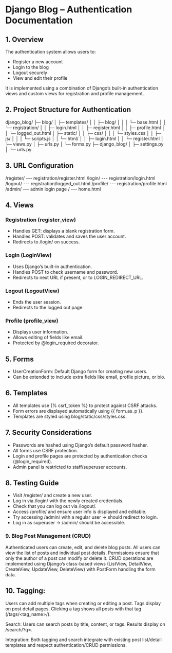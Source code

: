 # Django Blog – Authentication Documentation
## 1. Overview

The authentication system allows users to:
- Register a new account
- Login to the blog
- Logout securely
- View and edit their profile

It is implemented using a combination of Django’s built-in authentication views and custom views for registration and profile management.

## 2. Project Structure for Authentication

django_blog/
├─ blog/
│  ├─ templates/
│  │  ├─ blog/
│  │  │  └─ base.html
│  │  └─ registration/
│  │     ├─ login.html
│  │     ├─ register.html
│  │     ├─ profile.html
│  │     └─ logged_out.html
│  ├─ static/
│  │  ├─ css/
│  │  │  └─ styles.css
│  │  ├─ js/
│  │  │  └─ scripts.js
│  │  └─ html/
│  │     ├─ login.html
│  │     └─ register.html
│  ├─ views.py
│  ├─ urls.py
│  └─ forms.py
├─ django_blog/
│  ├─ settings.py
│  └─ urls.py

## 3. URL Configuration
/register/	---  registration/register.html
/login/	 ---	registration/login.html	
/logout/	---	registration/logged_out.html
/profile/	---	registration/profile.html
/admin/	---	admin login page
/	---	home.html

## 4. Views
### Registration (register_view)
- Handles GET: displays a blank registration form.
- Handles POST: validates and saves the user account.
- Redirects to /login/ on success.
### Login (LoginView)
- Uses Django’s built-in authentication.
- Handles POST to check username and password.
- Redirects to next URL if present, or to LOGIN_REDIRECT_URL.
### Logout (LogoutView)
- Ends the user session.
- Redirects to the logged out page.
### Profile (profile_view)
- Displays user information.
- Allows editing of fields like email.
- Protected by @login_required decorator.

## 5. Forms
- UserCreationForm: Default Django form for creating new users.
- Can be extended to include extra fields like email, profile picture, or bio.

## 6. Templates
- All templates use {% csrf_token %} to protect against CSRF attacks.
- Form errors are displayed automatically using {{ form.as_p }}.
- Templates are styled using blog/static/css/styles.css.

## 7. Security Considerations
- Passwords are hashed using Django’s default password hasher.
- All forms use CSRF protection.
- Login and profile pages are protected by authentication checks (@login_required).
- Admin panel is restricted to staff/superuser accounts.

## 8. Testing Guide
- Visit /register/ and create a new user.
- Log in via /login/ with the newly created credentials.
- Check that you can log out via /logout/.
- Access /profile/ and ensure user info is displayed and editable.
- Try accessing /admin/ with a regular user → should redirect to login.
- Log in as superuser → /admin/ should be accessible.

### 9. Blog Post Management (CRUD)
Authenticated users can create, edit, and delete blog posts. All users can view the list of posts and individual post details. Permissions ensure that only the author of a post can modify or delete it. CRUD operations are implemented using Django’s class-based views (ListView, DetailView, CreateView, UpdateView, DeleteView) with PostForm handling the form data.

## 10. Tagging: 
Users can add multiple tags when creating or editing a post. Tags display on post detail pages. Clicking a tag shows all posts with that tag (/tags/<tag_name>/).

Search: Users can search posts by title, content, or tags. Results display on /search/?q=<query>.

Integration: Both tagging and search integrate with existing post list/detail templates and respect authentication/CRUD permissions.